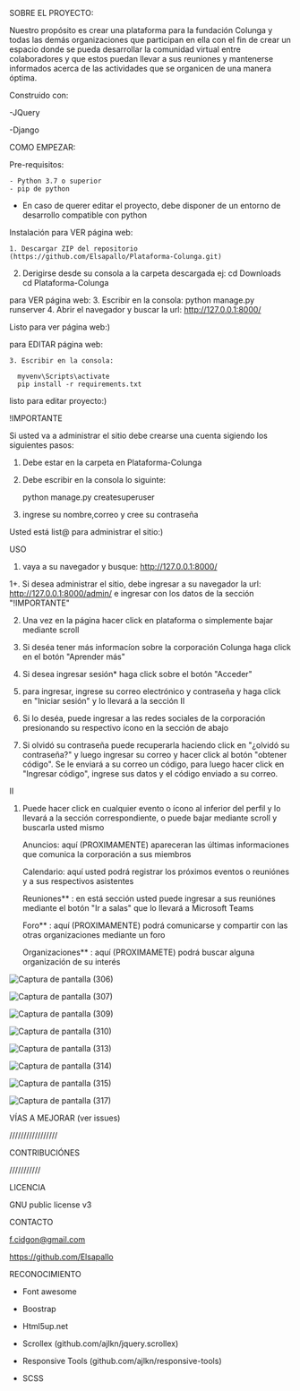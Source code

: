 SOBRE EL PROYECTO:

Nuestro propósito es crear una plataforma para la fundación Colunga y todas las demás organizaciones que participan en ella con el fin de crear un espacio donde se pueda desarrollar la comunidad virtual entre colaboradores y que estos puedan llevar a sus reuniones y mantenerse informados acerca de las actividades que se organicen de una manera óptima. 

  Construido con:
  
  -JQuery

  -Django
  
COMO EMPEZAR:

  Pre-requisitos: 

	- Python 3.7 o superior
	- pip de python 
  - En caso de querer editar el proyecto, debe disponer de un entorno de desarrollo compatible con python


  Instalación para VER página web: 
  
	1. Descargar ZIP del repositorio (https://github.com/Elsapallo/Plataforma-Colunga.git)
  2. Derigirse desde su consola a la carpeta descargada 
  ej:
    cd Downloads
    cd Plataforma-Colunga
   
  para VER página web: 
  3. Escribir en la consola:  python manage.py runserver
  4. Abrir el navegador y buscar la url:  http://127.0.0.1:8000/
  
  Listo para ver página web:)
  
  para EDITAR página web: 
  
	3. Escribir en la consola:
  
      myvenv\Scripts\activate
      pip install -r requirements.txt
      
  listo para editar proyecto:)
  
  !IMPORTANTE
  
  Si usted va a administrar el sitio debe crearse una cuenta sigiendo los siguientes pasos:
  1. Debe estar en la carpeta en Plataforma-Colunga
  2. Debe escribir en la consola lo siguinte:
      
      python manage.py createsuperuser

  3. ingrese su nombre,correo y cree su contraseña
  
  Usted está list@ para administrar el sitio:)

USO

1. vaya a su navegador y busque: http://127.0.0.1:8000/

1+. Si desea administrar el sitio, debe ingresar a su navegador la url:  http://127.0.0.1:8000/admin/ e ingresar con los datos de la sección "!IMPORTANTE" 

2. Una vez en la página hacer click en plataforma o simplemente bajar mediante scroll

3. Si deséa tener más informacíon sobre la corporación Colunga haga click en el botón "Aprender más"

4. Si desea ingresar sesión* haga click sobre el botón "Acceder"

5. para ingresar, ingrese su correo electrónico y contraseña y haga click en "Iniciar sesión" y lo llevará a la sección II

4. Si lo deséa, puede ingresar a las redes sociales de la corporación presionando su respectivo ícono en la sección de abajo

6. Si olvidó su contraseña puede recuperarla haciendo click en "¿olvidó su contraseña?" y luego ingresar su correo y hacer click al botón "obtener código".
   Se le enviará a su correo un código, para luego hacer click en "Ingresar código", ingrese sus datos y el código enviado a su correo.

II

1. Puede hacer click en cualquier evento o ícono al inferior del perfil y lo llevará a la sección correspondiente, o puede bajar mediante scroll y buscarla usted mismo

	Anuncios: aquí (PROXIMAMENTE) apareceran las últimas informaciones que comunica la corporación a sus miembros

	Calendario: aquí usted podrá registrar los próximos eventos o reuniónes y a sus respectivos asistentes

	Reuniones** : en está sección usted puede ingresar a sus reuniónes mediante el botón "Ir a salas" que lo llevará a Microsoft Teams

	Foro** : aquí (PROXIMAMENTE) podrá comunicarse y compartir con las otras organizaciones mediante un foro

	Organizaciones** : aquí (PROXIMAMETE) podrá buscar alguna organización de su interés 


![Captura de pantalla (306)](https://user-images.githubusercontent.com/62680704/117989965-b739de80-b30a-11eb-98a4-194cf276c7ba.png)

![Captura de pantalla (307)](https://user-images.githubusercontent.com/62680704/117990044-c91b8180-b30a-11eb-91f1-4bcd81965ad1.png)

![Captura de pantalla (309)](https://user-images.githubusercontent.com/62680704/117990071-cf116280-b30a-11eb-8bb2-1915e269948c.png)

![Captura de pantalla (310)](https://user-images.githubusercontent.com/62680704/117990088-d20c5300-b30a-11eb-8a60-907f25bfc88e.png)

![Captura de pantalla (313)](https://user-images.githubusercontent.com/62680704/117990139-df294200-b30a-11eb-8f4d-da2fa9e1722e.png)

![Captura de pantalla (314)](https://user-images.githubusercontent.com/62680704/117990158-e2bcc900-b30a-11eb-9ce7-5fe13f1e2114.png)

![Captura de pantalla (315)](https://user-images.githubusercontent.com/62680704/117990166-e4868c80-b30a-11eb-932f-35d46d8d6d12.png)

![Captura de pantalla (317)](https://user-images.githubusercontent.com/62680704/117990205-ecdec780-b30a-11eb-990d-7675b01fb22e.png)


VÍAS A MEJORAR (ver issues)

/////////////////


CONTRIBUCIÓNES

///////////


LICENCIA

 GNU public license v3


CONTACTO

f.cidgon@gmail.com

https://github.com/Elsapallo


RECONOCIMIENTO

- Font awesome

- Boostrap

- Html5up.net

- Scrollex (github.com/ajlkn/jquery.scrollex)

- Responsive Tools (github.com/ajlkn/responsive-tools)

- SCSS
